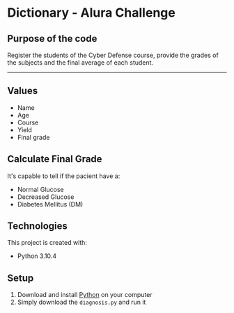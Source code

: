 # Dictionary - Alura Challenge #

## Purpose of the code
Register the students of the Cyber Defense course, provide the grades of the subjects and the final average of each student.

- - - -

## Values

* Name
* Age
* Course
* Yield
* Final grade

## Calculate Final Grade

It's capable to tell if the pacient have a:
* Normal Glucose
* Decreased Glucose
* Diabetes Mellitus (DM)

## Technologies
This project is created with:
* Python 3.10.4

## Setup
1. Download and install [Python](https://www.python.org/downloads/) on your computer
2. Simply download the `diagnosis.py` and run it

